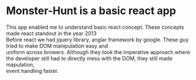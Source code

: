 # Monster-Hunt is a basic react app

This app enabled me to understand basic react concept. These concepts made react standout in the year 2013 <br/>
Before react we had jquery library, anglar framework by google. These guy tried to make DOM manipulation easy and <br/>
uniform across browers. Although they took the imperative approach where the developer still had to directly mess with the DOM, they still made mapulation,
<br/> event handling faster.
